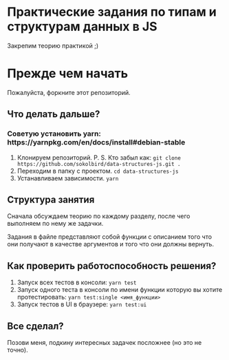 <h1>Практические задания по типам и структурам данных в JS</h1>
<p>Закрепим теорию практикой ;)</p>

<h1>Прежде чем начать</h1>
<p>Пожалуйста, форкните этот репозиторий.</p>

<h2>Что делать дальше?</h2>
<h3>Советую установить yarn: https://yarnpkg.com/en/docs/install#debian-stable</h3>
<ol>
<li>
Клонируем репозиторий.
P. S. Кто забыл как:
<code>git clone https://github.com/sokolbird/data-structures-js.git .</code>
</li>
<li>
Переходим в папку с проектом.
<code>cd data-structures-js</code>
</li>
<li>
Устанавливаем зависимости.
<code>yarn</code>
</li>
</ol>

<h2>Структура занятия</h2>
<p>Сначала обсуждаем теорию по каждому разделу, после чего выполняем по нему же задачки.</p>
<p>Задания в файле представляют собой функции с описанием того что они получают в качестве аргументов и того что они должны вернуть.</p>

<h2>Как проверить работоспособность решения?</h2>
<ol>
<li>
Запуск всех тестов в консоли: <code>yarn test</code>
</li>
<li>
Запуск одного теста в консоли по имени функции которую вы хотите протестировать: 
<code>yarn test:single <имя_функции></code>
</li>
<li>
Запуск тестов в UI в браузере: 
<code>yarn test:ui</code>
</li>
</ol>

<h2>Все сделал?</h2>
<p>Позови меня, подкину интересных задачек посложнее (но это не точно).</p>
